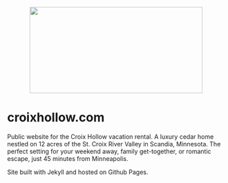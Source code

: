 <p align="center">
  <a href="https://croixhollow.com/" target="_blank" align="center">
    <img src="https://croixhollow.com/assets/images/share.jpg" width="400" height="200">
  </a>
  <br />
</p>

# croixhollow.com

Public website for the Croix Hollow vacation rental. A luxury cedar home nestled on 12 acres of the St. Croix River Valley in Scandia, Minnesota. The perfect setting for your weekend away, family get-together, or romantic escape, just 45 minutes from Minneapolis.

Site built with Jekyll and hosted on Github Pages.

